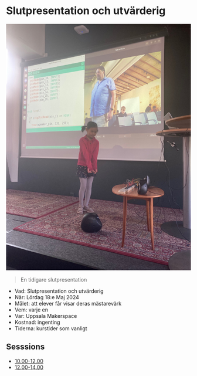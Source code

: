 # Slutpresentation och utvärderig

![](../../activities/20230527_slutpresentation/IMG_9858.jpg)

> En tidigare slutpresentation

 * Vad: Slutpresentation och utvärderig
 * När: Lördag 18:e Maj 2024
 * Målet: att elever får visar deras mästarevärk
 * Vem: varje en
 * Var: Uppsala Makerspace
 * Kostnad: ingenting
 * Tiderna: kurstider som vanligt

## Sesssions

- [10.00-12.00](first/README.md)
- [12.00-14.00](second/README.md)

